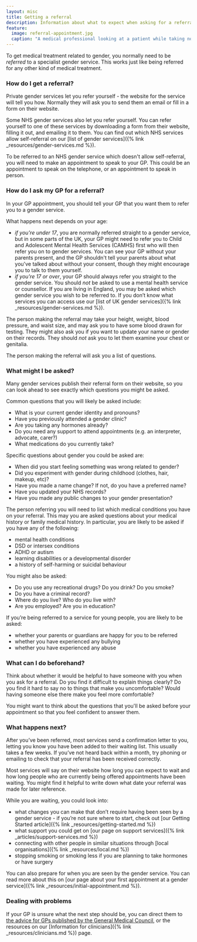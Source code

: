 ```yaml
---
layout: misc
title: Getting a referral
description: Information about what to expect when asking for a referral to a gender service
feature:
  image: referral-appointment.jpg
  caption: "A medical professional looking at a patient while taking notes"
---
```


To get medical treatment related to gender, you normally need to be *referred* to a specialist gender service. This works just like being referred for any other kind of medical treatment.

### How do I get a referral?

Private gender services let you refer yourself - the website for the service will tell you how. Normally they will ask you to send them an email or fill in a form on their website.

Some NHS gender services also let you refer yourself. You can refer yourself to one of these services by downloading a form from their website, filling it out,  and emailing it to them. You can find out which NHS services allow self-referral on our [list of gender services]({% link _resources/gender-services.md %}).

To be referred to an NHS gender service which doesn't allow self-referral, you will need to make an appointment to speak to your GP. This could be an appointment to speak on the telephone, or an appointment to speak in person.

### How do I ask my GP for a referral?

In your GP appointment, you should tell your GP that you want them to refer you to a gender service. 

What happens next depends on your age:

- *if you're under 17*, you are normally referred straight to a gender service, but in some parts of the UK, your GP might need to refer you to Child and Adolescent Mental Health Services (CAMHS) first who will then refer you on to gender services. You can see your GP without your parents present, and the GP shouldn't tell your parents about what you've talked about without your consent, though they might encourage you to talk to them yourself.
- *if you're 17 or over*, your GP should always refer you straight to the gender service. You should *not* be asked to use a mental health service or counsellor. If you are living in England, you may be asked which gender service you wish to be referred to. If you don’t know what services you can access use our [list of UK gender services]({% link _resources/gender-services.md %}). 

The person making the referral may take your height, weight, blood pressure, and waist size, and may ask you to have some blood drawn for testing. They might also ask you if you want to update your name or gender on their records. They should *not* ask you to let them examine your chest or genitalia.

The person making the referral will ask you a list of questions.

### What might I be asked?

Many gender services publish their referral form on their website, so you can look ahead to see exactly which questions you might be asked.

Common questions that you will likely be asked include:

- What is your current gender identity and pronouns?
- Have you previously attended a gender clinic?
- Are you taking any hormones already?
- Do you need any support to attend appointments (e.g. an interpreter, advocate, carer?)
- What medications do you currently take? 

Specific questions about gender you could be asked are:

- When did you start feeling something was wrong related to gender?
- Did you experiment with gender during childhood (clothes, hair, makeup, etc)?
- Have you made a name change? If not, do you have a preferred name?
- Have you updated your NHS records?
- Have you made any public changes to your gender presentation?

The person referring you will need to list which medical conditions you have on your referral. This may you are asked questions about your medical history or family medical history. In particular, you are likely to be asked if you have any of the following:

- mental health conditions
- DSD or intersex conditions
- ADHD or autism
- learning disabilities or a developmental disorder
- a history of self-harming or suicidal behaviour

You might also be asked:

- Do you use any recreational drugs? Do you drink? Do you smoke?
- Do you have a criminal record?
- Where do you live? Who do you live with?
- Are you employed? Are you in education?

If you’re being referred to a service for young people, you are likely to be asked:

- whether your parents or guardians are happy for you to be referred
- whether you have experienced any bullying
- whether you have experienced any abuse

### What can I do beforehand?

Think about whether it would be helpful to have someone with you when you ask for a referral. Do you find it difficult to explain things clearly? Do you find it hard to say no to things that make you uncomfortable? Would having someone else there make you feel more comfortable?

You might want to think about the questions that you'll be asked before your appointment so that you feel confident to answer them.

### What happens next?

After you’ve been referred, most services send a confirmation letter to you, letting you know you have been added to their waiting list. This usually takes a few weeks. If you’ve not heard back within a month, try phoning or emailing to check that your referral has been received correctly.

Most services will say on their website how long you can expect to wait and how long people who are currently being offered appointments have been waiting. You might find it helpful to write down what date your referral was made for later reference.

While you are waiting, you could look into:

- what changes you can make that don’t require having been seen by a gender service - if you’re not sure where to start, check out [our Getting Started article]({% link _resources/getting-started.md %})
- what support you could get on [our page on support services]({% link _articles/support-services.md %})
- connecting with other people in similar situations through [local organisations]({% link _resources/local.md %})
- stopping smoking or smoking less if you are planning to take hormones or have surgery

You can also prepare for when you are seen by the gender service. You can read more about this on [our page about your first appointment at a gender service]({% link _resources/initial-appointment.md %}).

### Dealing with problems

If your GP is unsure what the next step should be, you can direct them to [the advice for GPs published by the General Medical Council](https://www.gmc-uk.org/ethical-guidance/ethical-hub/trans-healthcare#mental-health-and-bridging-prescriptions), or the resources on our [Information for clinicians]({% link _resources/clinicians.md %}) page.